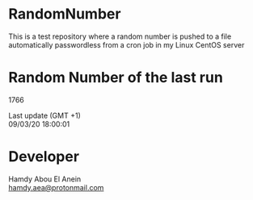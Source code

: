 # RandomNumber    
This is a test repository where a random number is pushed to a file automatically passwordless from a cron job in my Linux CentOS server    
# Random Number of the last run   
1766
      
Last update (GMT +1)    
09/03/20 18:00:01
# Developer    
Hamdy Abou El Anein   
hamdy.aea@protonmail.com
